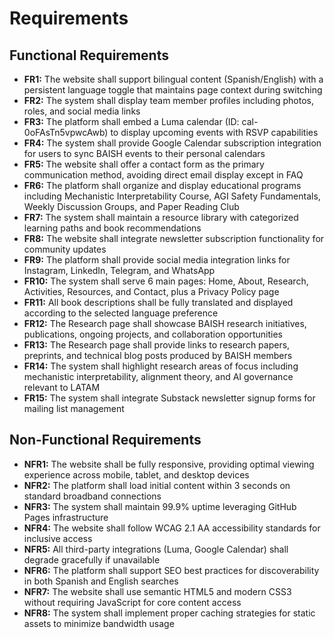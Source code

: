 # Requirements

## Functional Requirements

- **FR1:** The website shall support bilingual content (Spanish/English) with a persistent language toggle that maintains page context during switching
- **FR2:** The system shall display team member profiles including photos, roles, and social media links
- **FR3:** The platform shall embed a Luma calendar (ID: cal-0oFAsTn5vpwcAwb) to display upcoming events with RSVP capabilities
- **FR4:** The system shall provide Google Calendar subscription integration for users to sync BAISH events to their personal calendars
- **FR5:** The website shall offer a contact form as the primary communication method, avoiding direct email display except in FAQ
- **FR6:** The platform shall organize and display educational programs including Mechanistic Interpretability Course, AGI Safety Fundamentals, Weekly Discussion Groups, and Paper Reading Club
- **FR7:** The system shall maintain a resource library with categorized learning paths and book recommendations
- **FR8:** The website shall integrate newsletter subscription functionality for community updates
- **FR9:** The platform shall provide social media integration links for Instagram, LinkedIn, Telegram, and WhatsApp
- **FR10:** The system shall serve 6 main pages: Home, About, Research, Activities, Resources, and Contact, plus a Privacy Policy page
- **FR11:** All book descriptions shall be fully translated and displayed according to the selected language preference
- **FR12:** The Research page shall showcase BAISH research initiatives, publications, ongoing projects, and collaboration opportunities
- **FR13:** The Research page shall provide links to research papers, preprints, and technical blog posts produced by BAISH members
- **FR14:** The system shall highlight research areas of focus including mechanistic interpretability, alignment theory, and AI governance relevant to LATAM
- **FR15:** The system shall integrate Substack newsletter signup forms for mailing list management

## Non-Functional Requirements

- **NFR1:** The website shall be fully responsive, providing optimal viewing experience across mobile, tablet, and desktop devices
- **NFR2:** The platform shall load initial content within 3 seconds on standard broadband connections
- **NFR3:** The system shall maintain 99.9% uptime leveraging GitHub Pages infrastructure
- **NFR4:** The website shall follow WCAG 2.1 AA accessibility standards for inclusive access
- **NFR5:** All third-party integrations (Luma, Google Calendar) shall degrade gracefully if unavailable
- **NFR6:** The platform shall support SEO best practices for discoverability in both Spanish and English searches
- **NFR7:** The website shall use semantic HTML5 and modern CSS3 without requiring JavaScript for core content access
- **NFR8:** The system shall implement proper caching strategies for static assets to minimize bandwidth usage
